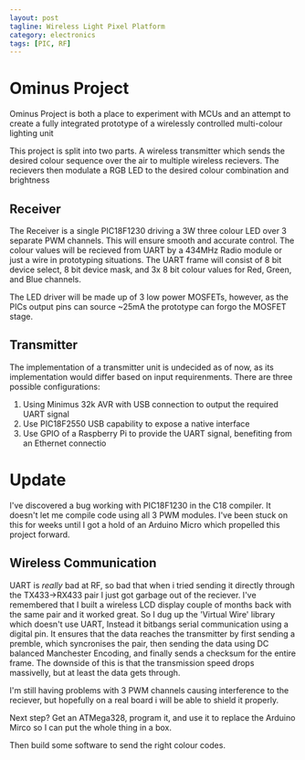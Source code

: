 ```yaml
---
layout: post
tagline: Wireless Light Pixel Platform
category: electronics
tags: [PIC, RF]
---
```


Ominus Project
==============

Ominus Project is both a place to experiment with MCUs and an attempt to create a fully integrated prototype
of a wirelessly controlled multi-colour lighting unit

This project is split into two parts. A wireless transmitter which sends the desired colour sequence over the air
to multiple wireless recievers. The recievers then modulate a RGB LED to the desired colour combination and brightness

Receiver
--------

The Receiver is a single PIC18F1230 driving a 3W three colour LED over 3 separate PWM channels. This will ensure smooth and accurate control.
The colour values will be recieved from UART by a 434MHz Radio module or just a wire in prototyping situations. The UART frame will
consist of 8 bit device select, 8 bit device mask, and 3x 8 bit colour values for Red, Green, and Blue channels.

The LED driver will be made up of 3 low power MOSFETs, however, as the PICs output pins can source ~25mA the prototype can forgo the MOSFET stage.

Transmitter
-----------

The implementation of a transmitter unit is undecided as of now, as its implementation would differ based on input requirenments.
There are three possible configurations:

1. Using Minimus 32k AVR with USB connection to output the required UART signal
1. Use PIC18F2550 USB capability to expose a native interface
1. Use GPIO of a Raspberry Pi to provide the UART signal, benefiting from an Ethernet connectio

Update
======

I've discovered a bug working with PIC18F1230 in the C18 compiler. It doesn't let me compile code using all 3 PWM modules. I've been stuck on this for weeks until I got a hold of an Arduino Micro which propelled this project forward.

Wireless Communication
----------------------

UART is *really* bad at RF, so bad that when i tried sending it directly through the TX433->RX433 pair I just got garbage out of the reciever. I've remembered that I built a wireless LCD display couple of months back with the same pair and it worked great. So I dug up the 'Virtual Wire' library which doesn't use UART, Instead it bitbangs serial communication using a digital pin. It ensures that the data reaches the transmitter by first sending a premble, which syncronises the pair, then sending the data using DC balanced Manchester Encoding, and finally sends a checksum for the entire frame. The downside of this is that the transmission speed drops massivelly, but at least the data gets through.

I'm still having problems with 3 PWM channels causing interference to the reciever, but hopefully on a real board i will be able to shield it properly.

Next step? Get an ATMega328, program it, and use it to replace the Arduino Mirco so I can put the whole thing in a box.

Then build some software to send the right colour codes.